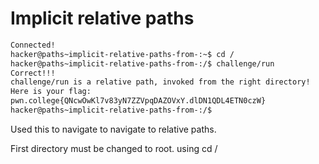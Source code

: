 # Implicit relative paths

```bash
Connected!
hacker@paths~implicit-relative-paths-from-:~$ cd /
hacker@paths~implicit-relative-paths-from-:/$ challenge/run
Correct!!!
challenge/run is a relative path, invoked from the right directory!
Here is your flag:
pwn.college{QNcwOwKl7v83yN7ZZVpqDAZOVxY.dlDN1QDL4ETN0czW}
hacker@paths~implicit-relative-paths-from-:/$ 
```
Used this to navigate to navigate to relative paths.

First directory must be changed to root. using cd /

